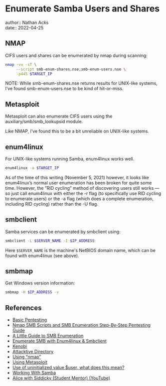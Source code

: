 # Enumerate Samba Users and Shares

author:: Nathan Acks  
date:: 2022-04-25

## NMAP

CIFS users and shares can be enumerated by nmap during scanning:

```bash
nmap -vv -sT \
     --script smb-enum-shares.nse,smb-enum-users.nse \
     -p445 $TARGET_IP
```

NOTE: While smb-enum-shares.nse returns results for UNIX-like systems, I’ve found smb-enum-users.nse to be kind of hit-or-miss.

## Metasploit

Metasploit can also enumerate CIFS users using the auxiliary/smb/smb_lookupsid module.

Like NMAP, I’ve found this to be a bit unreliable on UNIX-like systems.

## enum4linux

For UNIX-like systems running Samba, enum4linux works well.

```bash
enum4linux -a $TARGET_IP
```

As of the time of this writing (November 5, 2021) however, it looks like enum4linux’s normal user enumeration has been broken for quite some time. However, the ”RID cycling” method of discovering users still works — so just call enum4linux with either the -r flag (to specifically use RID cycling to enumerate users) or the -a flag (which does a complete enumeration, including RID cycling) rather than the -U flag.

## smbclient

Samba services can be enumerated by smbclient using:

```bash
smbclient -L $SERVER_NAME -I $IP_ADDRESS
```

Here `$SERVER_NAME` is the machine's NetBIOS domain name, which can be found with enum4linux (see above).

## smbmap

Get Windows version information:

```bash
smbmap -H $IP_ADDRESS -v
```

## References

* [Basic Pentesting](tryhackme-basic-pentesting.md)
* [Nmap SMB Scripts and SMB Enumeration Step-By-Step Pentesting Guide](https://www.infosecademy.com/nmap-smb-scripts-enumeration/)
* [A Little Guide to SMB Enumeration](https://www.hackingarticles.in/a-little-guide-to-smb-enumeration/)
* [Enumerate SMB with Enum4linux & Smbclient](https://null-byte.wonderhowto.com/how-to/enumerate-smb-with-enum4linux-smbclient-0198049/)
* [Kenobi](tryhackme-complete-beginner.md)
* [Attacktive Directory](tryhackme-attacktive-directory.md)
* [Using “nmap”](nmap.md)
* [Using Metasploit](metasploit.md)
* [Use of uninitialized value $user, what does this mean?](https://github.com/CiscoCXSecurity/enum4linux/issues/4)
* [Working With Samba](working-with-samba.md)
* [Alice with Siddicky (Student Mentor) (YouTube)](https://www.youtube.com/watch?v=Zma6Mk5bEI8)
